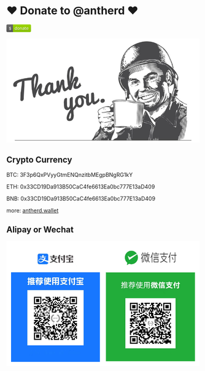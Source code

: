 # ❤️ Donate to @antherd ❤️
![donate.png](images/donate.png)

![coffee.png](images/coffee.png)

## Crypto Currency
BTC: 3F3p6QxPVyyGtmENQnzitbMEgpBNgRG1kY

ETH: 0x33CD19Da913B50CaC4fe6613Ea0bc777E13aD409

BNB: 0x33CD19Da913B50CaC4fe6613Ea0bc777E13aD409

more: [antherd.wallet](https://unstoppabledomains.com/search?searchTerm=antherd.wallet&searchRef=header)

## Alipay or Wechat

![alipay&wechat.png](images/alipay&wechat.png)
